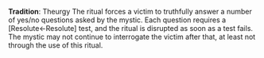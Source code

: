 **Tradition**: Theurgy 
The ritual forces a victim to truthfully answer a number of yes/no questions asked by the mystic. Each question requires a [Resolute←Resolute] test, and the ritual is disrupted as soon as a test fails. The mystic may not continue to interrogate the victim after that, at least not through the use of this ritual.